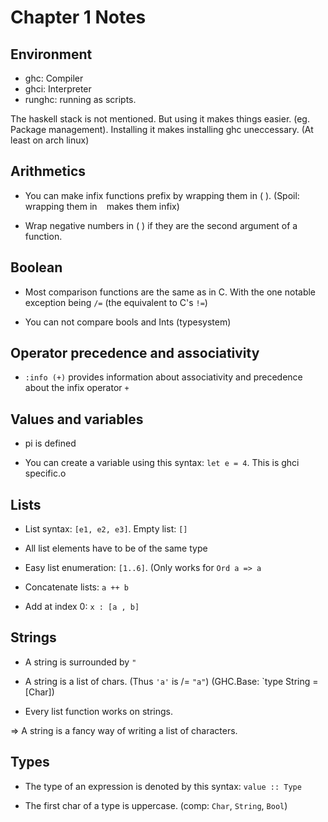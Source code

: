 # Chapter 1 Notes

## Environment

* ghc: Compiler
* ghci: Interpreter
* runghc: running as scripts.

The haskell stack is not mentioned. But using it makes things easier. (eg. Package management).
Installing it makes installing ghc uneccessary. (At least on arch linux)

## Arithmetics

* You can make infix functions prefix by wrapping them in ( ). (Spoil: wrapping them in ` ` makes them infix)

* Wrap negative numbers in ( ) if they are the second argument of a function.

## Boolean

* Most comparison functions are the same as in C. With the one notable exception being
`/=` (the equivalent to C's `!=`)

* You can not compare bools and Ints (typesystem)

## Operator precedence and associativity

* `:info (+)` provides information about associativity and precedence about the infix operator `+`

## Values and variables

* pi is defined

* You can create a variable using this syntax: `let e = 4`. This is ghci specific.o

## Lists

* List syntax: `[e1, e2, e3]`. Empty list: `[]`

* All list elements have to be of the same type

* Easy list enumeration: `[1..6]`. (Only works for `Ord a => a`

* Concatenate lists: `a ++ b`

* Add at index 0: `x : [a , b]`

## Strings

* A string is surrounded by `"`

* A string is a list of chars. (Thus `'a'` is /= `"a"`) (GHC.Base: `type String = [Char])

* Every list function works on strings.

=> A string is a fancy way of writing a list of characters.

## Types

* The type of an expression is denoted by this syntax: `value :: Type`

* The first char of a type is uppercase. (comp: `Char`, `String`, `Bool`)

